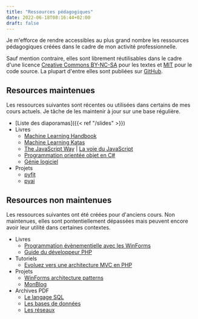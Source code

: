 ```yaml
---
title: "Ressources pédagogiques"
date: 2022-06-18T08:16:44+02:00
draft: false
---
```


Je m'efforce de rendre accessibles au plus grand nombre les ressources pédagogiques créées dans le cadre de mon activité professionnelle.

Sauf mention contraire, elles sont librement réutilisables dans le cadre d'une licence [Creative Commons BY-NC-SA](https://creativecommons.org/licenses/by-nc-sa/4.0/) pour les textes et [MIT](https://opensource.org/licenses/MIT) pour le code source. La plupart d'entre elles sont publiées sur [GitHub](https://github.com/bpesquet?tab=repositories).

## Resources maintenues

Les ressources suivantes sont récentes ou utilisées dans certains de mes cours actuels. Je tâche de les maintenir à jour sur une base régulière.

- [Liste des diaporamas]({{< ref "/slides" >}})
- Livres
  - [Machine Learning Handbook](https://bpesquet.github.io/mlhandbook/)
  - [Machine Learning Katas](https://bpesquet.github.io/mlkatas/)
  - [The JavaScript Way](https://github.com/thejsway/thejsway) | [La voie du JavaScript](https://github.com/thejsway/thejsway_fr)
  - [Programmation orientée objet en C#](https://ensc.gitbook.io/programmation-objet-csharp/)
  - [Génie logiciel](https://ensc.gitbook.io/genie-logiciel/)
- Projets
  - [pyfit](https://github.com/bpesquet/pyfit)
  - [pyai](https://github.com/bpesquet/pyai)

## Resources non maintenues

Les ressources suivantes ont été créées pour d'anciens cours. Non maintenues, elles sont pontentiellement dépassées mais peuvent encore avoir leur utilité dans certaines contextes.

- Livres
  - [Programmation évènementielle avec les WinForms](https://ensc.gitbook.io/programmation-evenementielle-winforms/)
  - [Guide du développeur PHP](https://bpesquet.gitbooks.io/guide-developpeur-php/)
- Tutoriels
  - [Evoluez vers une architecture MVC en PHP](https://bpesquet.developpez.com/tutoriels/php/evoluer-architecture-mvc/)
- Projets
  - [WinForms architecture patterns](https://github.com/bpesquet/winforms-architecture-patterns)
  - [MonBlog](https://github.com/bpesquet/MonBlog)
- Archives PDF
  - [Le langage SQL](/pub/cours_sql.zip)
  - [Les bases de données](/pub/cours_sgbd.zip)
  - [Les réseaux](/pub/cours_reseaux.zip)
